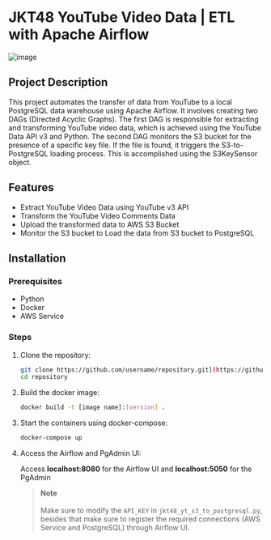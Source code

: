 # JKT48 YouTube Video Data | ETL with Apache Airflow

![image](https://github.com/user-attachments/assets/f53df9ef-b8e9-4908-ab28-b7a385156f1a)

## Project Description
This project automates the transfer of data from YouTube to a local PostgreSQL data warehouse using Apache Airflow. It involves creating two DAGs (Directed Acyclic Graphs). The first DAG is responsible for extracting and transforming YouTube video data, which is achieved using the YouTube Data API v3 and Python. The second DAG monitors the S3 bucket for the presence of a specific key file. If the file is found, it triggers the S3-to-PostgreSQL loading process. This is accomplished using the S3KeySensor object.

## Features

- Extract YouTube Video Data using YouTube v3 API
- Transform the YouTube Video Comments Data
- Upload the transformed data to AWS S3 Bucket
- Monitor the S3 bucket to Load the data from S3 bucket to PostgreSQL

## Installation

### Prerequisites

- Python
- Docker
- AWS Service

### Steps

1. Clone the repository:

   ```bash
   git clone https://github.com/username/repository.git](https://github.com/alf1511/jkt48_yt_to_datawarehouse.git
   cd repository
   
2. Build the docker image:

   ```bash
   docker build -t [image name]:[version] .
   
3. Start the containers using docker-compose:

   ```bash
   docker-compose up
   
4. Access the Airflow and PgAdmin UI:

   Access **localhost:8080** for the Airflow UI and **localhost:5050** for the PgAdmin
   > **Note** <br><br> Make sure to modify the `API_KEY` in `jkt48_yt_s3_to_postgresql.py`, besides that make sure to register the required connections (AWS Service and PostgreSQL) through Airflow UI.
   
